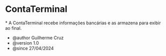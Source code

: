  <h1>ContaTerminal</h1>
 * A ContaTerminal recebe informações bancárias e as armazena para exibir ao final.
 
 * @author Guilherme Cruz
 * @version 1.0
 * @since 27/04/2024
 
